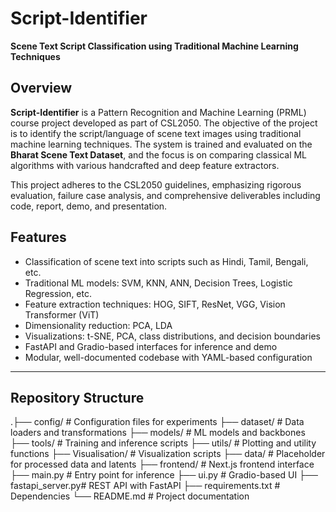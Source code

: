 # Script-Identifier

**Scene Text Script Classification using Traditional Machine Learning Techniques**

## Overview

**Script-Identifier** is a Pattern Recognition and Machine Learning (PRML) course project developed as part of CSL2050. The objective of the project is to identify the script/language of scene text images using traditional machine learning techniques. The system is trained and evaluated on the **Bharat Scene Text Dataset**, and the focus is on comparing classical ML algorithms with various handcrafted and deep feature extractors.

This project adheres to the CSL2050 guidelines, emphasizing rigorous evaluation, failure case analysis, and comprehensive deliverables including code, report, demo, and presentation.

## Features

- Classification of scene text into scripts such as Hindi, Tamil, Bengali, etc.
- Traditional ML models: SVM, KNN, ANN, Decision Trees, Logistic Regression, etc.
- Feature extraction techniques: HOG, SIFT, ResNet, VGG, Vision Transformer (ViT)
- Dimensionality reduction: PCA, LDA
- Visualizations: t-SNE, PCA, class distributions, and decision boundaries
- FastAPI and Gradio-based interfaces for inference and demo
- Modular, well-documented codebase with YAML-based configuration

---

## Repository Structure

.├── config/ # Configuration files for experiments ├── dataset/ # Data loaders and transformations ├── models/ # ML models and backbones ├── tools/ # Training and inference scripts ├── utils/ # Plotting and utility functions ├── Visualisation/ # Visualization scripts ├── data/ # Placeholder for processed data and latents ├── frontend/ # Next.js frontend interface ├── main.py # Entry point for inference ├── ui.py # Gradio-based UI ├── fastapi_server.py# REST API with FastAPI ├── requirements.txt # Dependencies └── README.md # Project documentation
